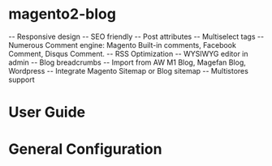 # magento2-blog
-- Responsive design
-- SEO friendly
-- Post attributes
-- Multiselect tags
-- Numerous Comment engine: Magento Built-in comments, Facebook Comment, Disqus Comment.
-- RSS Optimization
-- WYSIWYG editor in admin
-- Blog breadcrumbs
-- Import from AW M1 Blog, Magefan Blog, Wordpress
-- Integrate Magento Sitemap or Blog sitemap
-- Multistores support

# User Guide
# General Configuration
